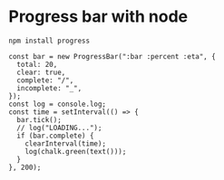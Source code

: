 # Progress bar with node

`npm install progress`

```
const bar = new ProgressBar(":bar :percent :eta", {
  total: 20,
  clear: true,
  complete: "/",
  incomplete: "_",
});
const log = console.log;
const time = setInterval(() => {
  bar.tick();
  // log("LOADING...");
  if (bar.complete) {
    clearInterval(time);
    log(chalk.green(text()));
  }
}, 200);
```

